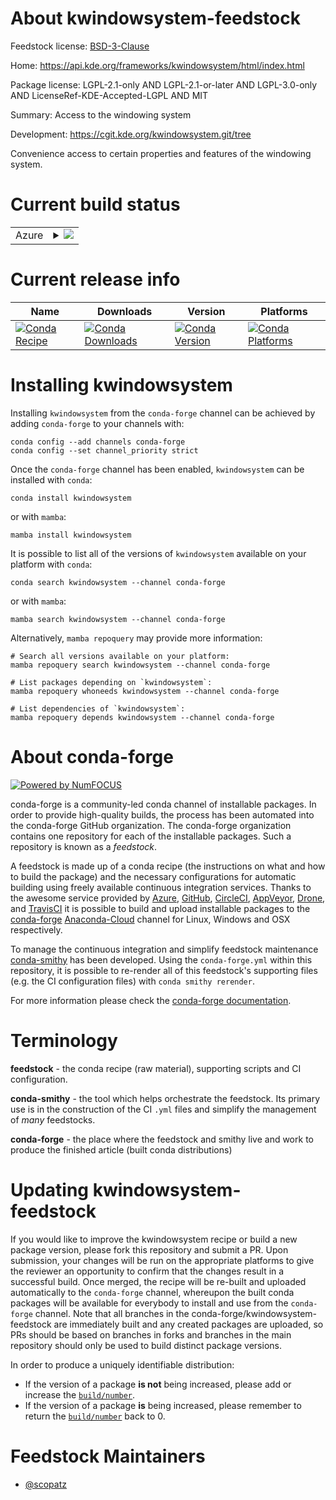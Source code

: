 About kwindowsystem-feedstock
=============================

Feedstock license: [BSD-3-Clause](https://github.com/conda-forge/kwindowsystem-feedstock/blob/main/LICENSE.txt)

Home: https://api.kde.org/frameworks/kwindowsystem/html/index.html

Package license: LGPL-2.1-only AND LGPL-2.1-or-later AND LGPL-3.0-only AND LicenseRef-KDE-Accepted-LGPL AND MIT

Summary: Access to the windowing system

Development: https://cgit.kde.org/kwindowsystem.git/tree

Convenience access to certain properties and features of the windowing system.


Current build status
====================


<table>
    
  <tr>
    <td>Azure</td>
    <td>
      <details>
        <summary>
          <a href="https://dev.azure.com/conda-forge/feedstock-builds/_build/latest?definitionId=8494&branchName=main">
            <img src="https://dev.azure.com/conda-forge/feedstock-builds/_apis/build/status/kwindowsystem-feedstock?branchName=main">
          </a>
        </summary>
        <table>
          <thead><tr><th>Variant</th><th>Status</th></tr></thead>
          <tbody><tr>
              <td>linux_64</td>
              <td>
                <a href="https://dev.azure.com/conda-forge/feedstock-builds/_build/latest?definitionId=8494&branchName=main">
                  <img src="https://dev.azure.com/conda-forge/feedstock-builds/_apis/build/status/kwindowsystem-feedstock?branchName=main&jobName=linux&configuration=linux%20linux_64_" alt="variant">
                </a>
              </td>
            </tr>
          </tbody>
        </table>
      </details>
    </td>
  </tr>
</table>

Current release info
====================

| Name | Downloads | Version | Platforms |
| --- | --- | --- | --- |
| [![Conda Recipe](https://img.shields.io/badge/recipe-kwindowsystem-green.svg)](https://anaconda.org/conda-forge/kwindowsystem) | [![Conda Downloads](https://img.shields.io/conda/dn/conda-forge/kwindowsystem.svg)](https://anaconda.org/conda-forge/kwindowsystem) | [![Conda Version](https://img.shields.io/conda/vn/conda-forge/kwindowsystem.svg)](https://anaconda.org/conda-forge/kwindowsystem) | [![Conda Platforms](https://img.shields.io/conda/pn/conda-forge/kwindowsystem.svg)](https://anaconda.org/conda-forge/kwindowsystem) |

Installing kwindowsystem
========================

Installing `kwindowsystem` from the `conda-forge` channel can be achieved by adding `conda-forge` to your channels with:

```
conda config --add channels conda-forge
conda config --set channel_priority strict
```

Once the `conda-forge` channel has been enabled, `kwindowsystem` can be installed with `conda`:

```
conda install kwindowsystem
```

or with `mamba`:

```
mamba install kwindowsystem
```

It is possible to list all of the versions of `kwindowsystem` available on your platform with `conda`:

```
conda search kwindowsystem --channel conda-forge
```

or with `mamba`:

```
mamba search kwindowsystem --channel conda-forge
```

Alternatively, `mamba repoquery` may provide more information:

```
# Search all versions available on your platform:
mamba repoquery search kwindowsystem --channel conda-forge

# List packages depending on `kwindowsystem`:
mamba repoquery whoneeds kwindowsystem --channel conda-forge

# List dependencies of `kwindowsystem`:
mamba repoquery depends kwindowsystem --channel conda-forge
```


About conda-forge
=================

[![Powered by
NumFOCUS](https://img.shields.io/badge/powered%20by-NumFOCUS-orange.svg?style=flat&colorA=E1523D&colorB=007D8A)](https://numfocus.org)

conda-forge is a community-led conda channel of installable packages.
In order to provide high-quality builds, the process has been automated into the
conda-forge GitHub organization. The conda-forge organization contains one repository
for each of the installable packages. Such a repository is known as a *feedstock*.

A feedstock is made up of a conda recipe (the instructions on what and how to build
the package) and the necessary configurations for automatic building using freely
available continuous integration services. Thanks to the awesome service provided by
[Azure](https://azure.microsoft.com/en-us/services/devops/), [GitHub](https://github.com/),
[CircleCI](https://circleci.com/), [AppVeyor](https://www.appveyor.com/),
[Drone](https://cloud.drone.io/welcome), and [TravisCI](https://travis-ci.com/)
it is possible to build and upload installable packages to the
[conda-forge](https://anaconda.org/conda-forge) [Anaconda-Cloud](https://anaconda.org/)
channel for Linux, Windows and OSX respectively.

To manage the continuous integration and simplify feedstock maintenance
[conda-smithy](https://github.com/conda-forge/conda-smithy) has been developed.
Using the ``conda-forge.yml`` within this repository, it is possible to re-render all of
this feedstock's supporting files (e.g. the CI configuration files) with ``conda smithy rerender``.

For more information please check the [conda-forge documentation](https://conda-forge.org/docs/).

Terminology
===========

**feedstock** - the conda recipe (raw material), supporting scripts and CI configuration.

**conda-smithy** - the tool which helps orchestrate the feedstock.
                   Its primary use is in the construction of the CI ``.yml`` files
                   and simplify the management of *many* feedstocks.

**conda-forge** - the place where the feedstock and smithy live and work to
                  produce the finished article (built conda distributions)


Updating kwindowsystem-feedstock
================================

If you would like to improve the kwindowsystem recipe or build a new
package version, please fork this repository and submit a PR. Upon submission,
your changes will be run on the appropriate platforms to give the reviewer an
opportunity to confirm that the changes result in a successful build. Once
merged, the recipe will be re-built and uploaded automatically to the
`conda-forge` channel, whereupon the built conda packages will be available for
everybody to install and use from the `conda-forge` channel.
Note that all branches in the conda-forge/kwindowsystem-feedstock are
immediately built and any created packages are uploaded, so PRs should be based
on branches in forks and branches in the main repository should only be used to
build distinct package versions.

In order to produce a uniquely identifiable distribution:
 * If the version of a package **is not** being increased, please add or increase
   the [``build/number``](https://docs.conda.io/projects/conda-build/en/latest/resources/define-metadata.html#build-number-and-string).
 * If the version of a package **is** being increased, please remember to return
   the [``build/number``](https://docs.conda.io/projects/conda-build/en/latest/resources/define-metadata.html#build-number-and-string)
   back to 0.

Feedstock Maintainers
=====================

* [@scopatz](https://github.com/scopatz/)

